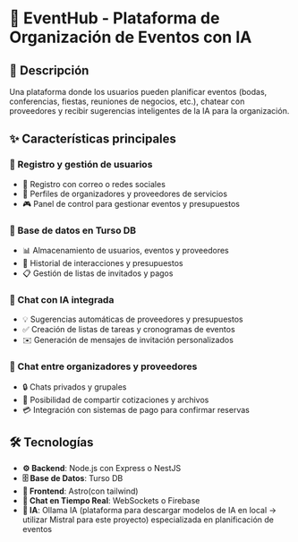 # 🎉 EventHub - Plataforma de Organización de Eventos con IA

## 📝 Descripción
Una plataforma donde los usuarios pueden planificar eventos (bodas, conferencias, fiestas, reuniones de negocios, etc.), chatear con proveedores y recibir sugerencias inteligentes de la IA para la organización.

## ✨ Características principales

### 👥 Registro y gestión de usuarios
- 📧 Registro con correo o redes sociales
- 👤 Perfiles de organizadores y proveedores de servicios
- 🎮 Panel de control para gestionar eventos y presupuestos

### 💾 Base de datos en Turso DB
- 📊 Almacenamiento de usuarios, eventos y proveedores
- 📜 Historial de interacciones y presupuestos
- 📋 Gestión de listas de invitados y pagos

### 🤖 Chat con IA integrada
- 💡 Sugerencias automáticas de proveedores y presupuestos
- ✅ Creación de listas de tareas y cronogramas de eventos
- ✉️ Generación de mensajes de invitación personalizados

### 💬 Chat entre organizadores y proveedores
- 🔒 Chats privados y grupales
- 📎 Posibilidad de compartir cotizaciones y archivos
- 💳 Integración con sistemas de pago para confirmar reservas

## 🛠️ Tecnologías 
- **⚙️ Backend**: Node.js con Express o NestJS
- **🗄️ Base de Datos**: Turso DB
- **🎨 Frontend**: Astro(con tailwind)
- **🔌 Chat en Tiempo Real**: WebSockets o Firebase
- **🧠 IA**: Ollama IA (plataforma para descargar modelos de IA en local -> utilizar Mistral para este proyecto) especializada en planificación de eventos

